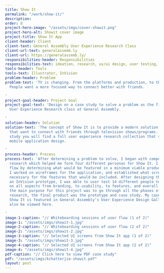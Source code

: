 ```yaml
---
title: Show It
permalink: "/work/show-it/"
description: 
order: 8
project-hero-image: "/assets/imgs/cover-showit.png"
project-hero-alt: Showit cover image
project-title: Show It App
client-header: Client
client-text: General Assembly User Experience Research Class
client-url-text: generalassemb.ly
client-url: https://generalassemb.ly/
responsibilities-header: Responsibilities
responsibilities-text: ideation, research, ux/ui design, user testing, prototype
tools-header: Tools
tools-text: Illustrator, InVision
problem-header: Problem
problem-text: 'TV is changing. From the platforms and production, to the accessibility.
  People want a more focused way to connect better with friends.

'
project-goal-header: Project Goal
project-goal-text: 'Design on a case study to solve a problem as the final for the
  User Experience Research class at General Assembly.

'
solution-header: Solution
solution-text: 'The concept of Show It is to provide a modern solution to viewers
  that want to connect with friends through television shows/programs. In this case
  study you will find a full user experience research collection that support this
  mobile application design.

'
process-header: Process
process-text: 'After determining a problem to solve, I began with competitor and market
  research which helped me form four different personas for Show It. I created a user
  flow by determining what would be featured in a minimum viable product. From there
  I worked on wireframes for the application, and established what screens would be
  necessary for the features that would be included. After designing the app and creating
  an InVision prototype, I was able to user test 14 different people to get feedback
  on all aspects from branding, to usability, to features, and overall design. As
  the main purpose for this project was to go through all the phases of user experience
  research, the final product was the prototype and case study. My case study for
  Show It is featured in General Assembly’s User Experience Design Gallery, and can
  also be viewed here.

'
image-1-caption: "// Whiteboarding sessions of user flow (1 of 2)"
image-1: "/assets/imgs/showit-1.jpg"
image-2-caption: "// Whiteboarding sessions of user flow (2 of 2)"
image-2: "/assets/imgs/showit-2.jpg"
image-3-caption: "// Selected UI screens from Show It app (1 of 2)"
image-3: "/assets/imgs/showit-3.jpg"
image-4-caption: "// Selected UI screens from Show It app (2 of 2)"
image-4: "/assets/imgs/showit-4.jpg"
pdf-caption: "// Click here to view PDF case study"
pdf: "/assets/imgs/kchatterjie-showit.pdf"
layout: post
---
```


